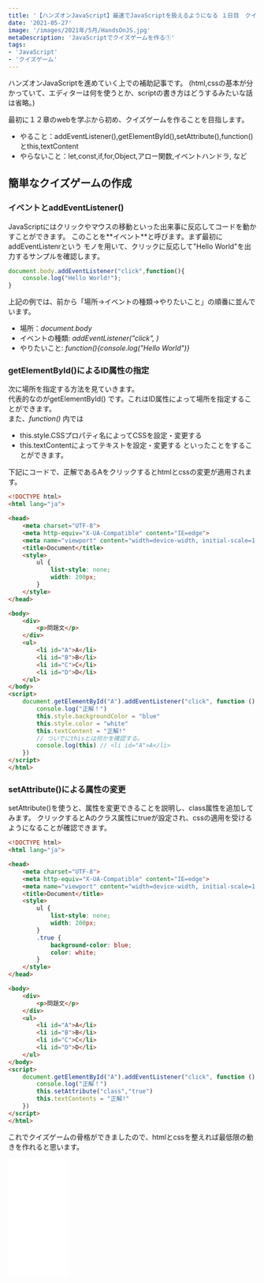 ```yaml
---
title: '【ハンズオンJavaScript】最速でJavaScriptを扱えるようになる １日目　クイズゲーム①'
date: '2021-05-27'
image: '/images/2021年/5月/HandsOnJS.jpg'
metaDescription: 'JavaScriptでクイズゲームを作る①'
tags: 
- 'JavaScript'
- 'クイズゲーム'
---
```


ハンズオンJavaScriptを進めていく上での補助記事です。
(html,cssの基本が分かっていて、エディターは何を使うとか、scriptの書き方はどうするみたいな話は省略。)

最初に１２章のwebを学ぶから初め、クイズゲームを作ることを目指します。

- やること：addEventListener(),getElementById(),setAttribute(),function()とthis,textContent
- やらないこと：let,const,if,for,Object,アロー関数,イベントハンドラ, など


## 簡単なクイズゲームの作成
### イベントとaddEventListener()
JavaScriptにはクリックやマウスの移動といった出来事に反応してコードを動かすことができます。
このことを**<red>イベント</red>**と呼びます。まず最初に<red>addEventListenr</red>という
モノを用いて、クリックに反応して"Hello World"を出力するサンプルを確認します。

```javascript
document.body.addEventListener("click",function(){
    console.log("Hello World!");
}
```

上記の例では、前から「場所→イベントの種類→やりたいこと」の順番に並んでいます。
- 場所：*document.body*
- イベントの種類: *addEventListener("click", )*
- やりたいこと: *function(){console.log("Hello World")}*

### getElementById()によるID属性の指定
次に場所を指定する方法を見ていきます。<br/>
代表的なのが<red>getElementById()</red> です。これはID属性によって場所を指定することができます。<br/>
また、*function()* 内では<br/>
- <red>this.style.CSSプロパティ名</red>によってCSSを設定・変更する
- <red>this.textContent</red>によってテキストを設定・変更する
といったことをすることができます。

下記にコードで、正解であるAをクリックするとhtmlとcssの変更が適用されます。
```html
<!DOCTYPE html>
<html lang="ja">

<head>
    <meta charset="UTF-8">
    <meta http-equiv="X-UA-Compatible" content="IE=edge">
    <meta name="viewport" content="width=device-width, initial-scale=1.0">
    <title>Document</title>
    <style>
        ul {
            list-style: none;
            width: 200px;
        }
    </style>
</head>

<body>
    <div>
        <p>問題文</p>
    </div>
    <ul>
        <li id="A">A</li>
        <li id="B">B</li>
        <li id="C">C</li>
        <li id="D">D</li>
    </ul>
</body>
<script>
    document.getElementById("A").addEventListener("click", function () {
        console.log("正解！")
        this.style.backgroundColor = "blue"
        this.style.color = "white"
        this.textContent = "正解!"
        // ついでにthisとは何かを確認する。
        console.log(this) // <li id="A">A</li>
    })
</script>
</html>
```
### setAttribute()による属性の変更
<red>setAttribute()</red>を使うと、属性を変更できることを説明し、class属性を追加してみます。
クリックするとAのクラス属性にtrueが設定され、cssの適用を受けるようになることが確認できます。

```html
<!DOCTYPE html>
<html lang="ja">

<head>
    <meta charset="UTF-8">
    <meta http-equiv="X-UA-Compatible" content="IE=edge">
    <meta name="viewport" content="width=device-width, initial-scale=1.0">
    <title>Document</title>
    <style>
        ul {
            list-style: none;
            width: 200px;
        }
        .true {
            background-color: blue;
            color: white;
        }
    </style>
</head>

<body>
    <div>
        <p>問題文</p>
    </div>
    <ul>
        <li id="A">A</li>
        <li id="B">B</li>
        <li id="C">C</li>
        <li id="D">D</li>
    </ul>
</body>
<script>
    document.getElementById("A").addEventListener("click", function () {
        console.log("正解！")
        this.setAttribute("class","true")
        this.textContents = "正解!"
    })
</script>
</html>
```

これでクイズゲームの骨格ができましたので、htmlとcssを整えれば最低限の動きを作れると思います。

<iframe style="width:120px;height:240px;" marginwidth="0" marginheight="0" scrolling="no" frameborder="0" src="//rcm-fe.amazon-adsystem.com/e/cm?lt1=_blank&bc1=000000&IS2=1&bg1=FFFFFF&fc1=000000&lc1=0000FF&t=blogtukki-22&language=ja_JP&o=9&p=8&l=as4&m=amazon&f=ifr&ref=as_ss_li_til&asins=4873119227&linkId=70e51d79bcd70d5aa03ca0c65b7dffb1"></iframe>